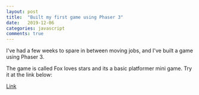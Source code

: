 ```yaml
---
layout: post
title:  "Built my first game using Phaser 3"
date:   2019-12-06
categories: javascript
comments: true
---
```


I've had a few weeks to spare in between moving jobs, and I've built a game using Phaser 3.

The game is called Fox loves stars and its a basic platformer mini game. Try it at the link below:

[Link](http://foxlovesstars.coastlineexpat.com/)